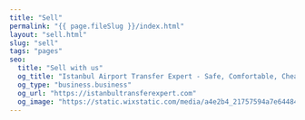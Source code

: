 ```yaml
---
title: "Sell"
permalink: "{{ page.fileSlug }}/index.html"
layout: "sell.html"
slug: "sell"
tags: "pages"
seo:
  title: "Sell with us"
  og_title: "Istanbul Airport Transfer Expert - Safe, Comfortable, Cheap"
  og_type: "business.business"
  og_url: "https://istanbultransferexpert.com"
  og_image: "https://static.wixstatic.com/media/a4e2b4_21757594a7e64484a3beaf5b956a2699~mv2.jpg/v1/fill/w_1349,h_726,al_c/a4e2b4_21757594a7e64484a3beaf5b956a2699~mv2.jpg"
---
```



